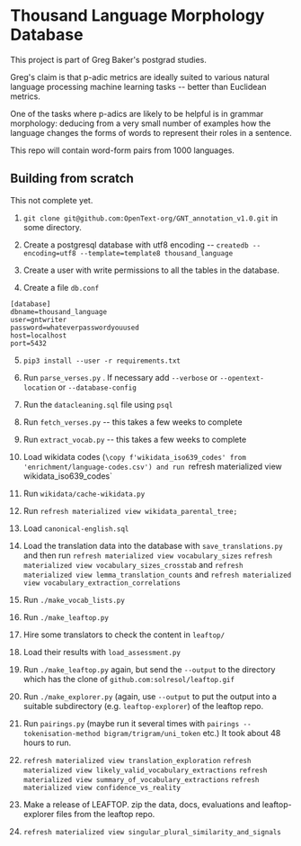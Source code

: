 Thousand Language Morphology Database
=====================================

This project is part of Greg Baker's postgrad studies.

Greg's claim is that p-adic metrics are ideally suited to various natural
language processing machine learning tasks -- better than Euclidean metrics.

One of the tasks where p-adics are likely to be helpful is in grammar morphology:
deducing from a very small number of examples how the language changes the forms
of words to represent their roles in a sentence.


This repo will contain word-form pairs from 1000 languages.


Building from scratch
---------------------

This not complete yet.

1. `git clone git@github.com:OpenText-org/GNT_annotation_v1.0.git` in some directory.

2. Create a postgresql database with utf8 encoding -- `createdb --encoding=utf8 --template=template8 thousand_language`

3. Create a user with write permissions to all the tables in the database.

4. Create a file `db.conf`

```
[database]
dbname=thousand_language
user=gntwriter
password=whateverpasswordyouused
host=localhost
port=5432
```

5. `pip3 install --user -r requirements.txt`

6. Run `parse_verses.py` . If necessary add `--verbose` or `--opentext-location` or `--database-config`

7. Run the `datacleaning.sql` file using `psql`

8. Run `fetch_verses.py` -- this takes a few weeks to complete

9. Run `extract_vocab.py` -- this takes a few weeks to complete

10. Load wikidata codes (`\copy f'wikidata_iso639_codes' from 'enrichment/language-codes.csv')
and run `refresh materialized view wikidata_iso639_codes`

11. Run `wikidata/cache-wikidata.py`

12. Run `refresh materialized view wikidata_parental_tree;`

13. Load `canonical-english.sql`

14. Load the translation data into the database with `save_translations.py` and then run
`refresh materialized view vocabulary_sizes`
`refresh materialized view vocabulary_sizes_crosstab` and
`refresh materialized view lemma_translation_counts` and 
`refresh materialized view vocabulary_extraction_correlations`

15. Run `./make_vocab_lists.py`

16. Run `./make_leaftop.py`

17. Hire some translators to check the content in `leaftop/`

18. Load their results with `load_assessment.py`

19. Run `./make_leaftop.py` again, but send the `--output` to the directory
which has the clone of `github.com:solresol/leaftop.gif`

20. Run `./make_explorer.py` (again, use `--output` to put the output
into a suitable subdirectory (e.g. `leaftop-explorer`) of the
leaftop repo.

21. Run `pairings.py` (maybe run it several times with `pairings --tokenisation-method bigram/trigram/uni_token`  etc.) It took about 48 hours to run.

22. `refresh materialized view translation_exploration`
`refresh materialized view likely_valid_vocabulary_extractions`
`refresh materialized view summary_of_vocabulary_extractions`
`refresh materialized view confidence_vs_reality`

23. Make a release of LEAFTOP. zip the data, docs, evaluations and leaftop-explorer files from the leaftop repo.

24. `refresh materialized view singular_plural_similarity_and_signals`
